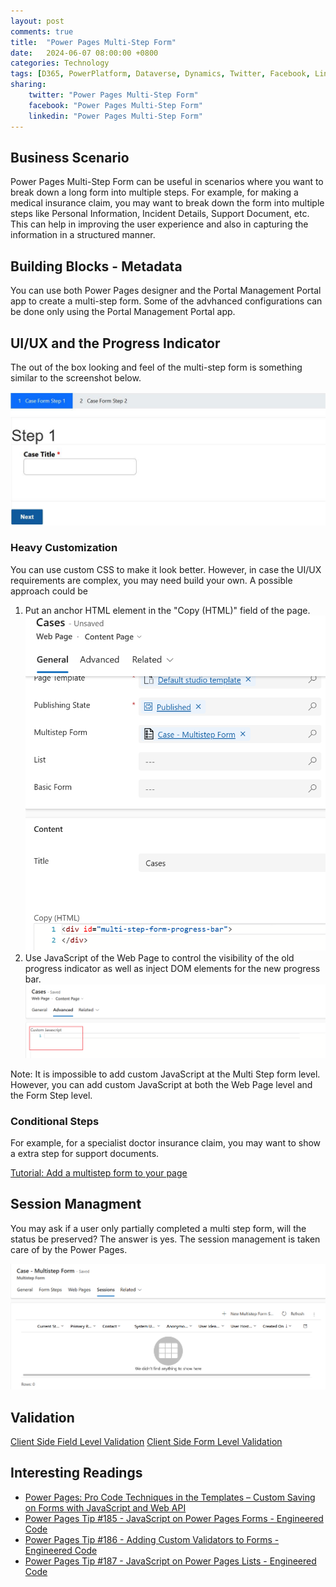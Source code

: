 ```yaml
---
layout: post
comments: true
title:  "Power Pages Multi-Step Form"
date:   2024-06-07 08:00:00 +0800
categories: Technology
tags: [D365, PowerPlatform, Dataverse, Dynamics, Twitter, Facebook, LinkedIn]
sharing:
    twitter: "Power Pages Multi-Step Form"
    facebook: "Power Pages Multi-Step Form"
    linkedin: "Power Pages Multi-Step Form"
---
```


## Business Scenario
Power Pages Multi-Step Form can be useful in scenarios where you want to break down a long form into multiple steps. For example, for making a medical insurance claim, you may want to break down the form into multiple steps like Personal Information, Incident Details, Support Document, etc. This can help in improving the user experience and also in capturing the information in a structured manner.


## Building Blocks - Metadata
You can use both Power Pages designer and the Portal Management Portal app to create a multi-step form. Some of the advhanced configurations can be done only using the Portal Management Portal app. 

## UI/UX and the Progress Indicator
The out of the box looking and feel of the multi-step form is something similar to the screenshot below. 

![image](../images/2024-06-07-power-pages-multi-step-form/progress-indicator.jpg)

### Heavy Customization
You can use custom CSS to make it look better. However, in case the UI/UX requirements are complex, you may need build your own. A possible approach could be

1. Put an anchor HTML element in the "Copy (HTML)" field of the page. ![image](../images/2024-06-07-power-pages-multi-step-form/multistep-form-web-page.png)
2. Use JavaScript of the Web Page to control the visibility of the old progress indicator as well as inject DOM elements for the new progress bar. ![image](../images/2024-06-07-power-pages-multi-step-form/multistep-form-web-page-javascript.png)

Note: It is impossible to add custom JavaScript at the Multi Step form level. However, you can add custom JavaScript at both the Web Page level and the Form Step level.

### Conditional Steps
For example, for a specialist doctor insurance claim, you may want to show a extra step for support documents.

[Tutorial: Add a multistep form to your page](https://learn.microsoft.com/en-us/power-pages/getting-started/tutorial-add-multi-step-form)

## Session Managment
You may ask if a user only partially completed a multi step form, will the status be preserved? The answer is yes. The session management is taken care of by the Power Pages.

![image](../images/2024-06-07-power-pages-multi-step-form/multistep-form-session-management.png)

## Validation
[Client Side Field Level Validation](https://learn.microsoft.com/en-us/power-pages/configure/add-custom-javascript#additional-client-side-field-validation)
[Client Side Form Level Validation](https://learn.microsoft.com/en-us/power-pages/configure/add-custom-javascript#general-validation)

## Interesting Readings
* [Power Pages: Pro Code Techniques in the Templates – Custom Saving on Forms with JavaScript and Web API](https://community.dynamics.com/blogs/post/?postid=24fc30a0-881e-43ec-893d-992185f6455e)
* [Power Pages Tip #185 - JavaScript on Power Pages Forms - Engineered Code](https://www.youtube.com/watch?v=3hUXz_e4jdc)
* [Power Pages Tip #186 - Adding Custom Validators to Forms - Engineered Code](https://www.youtube.com/watch?v=EHfJVFKgolg)
* [Power Pages Tip #187 - JavaScript on Power Pages Lists - Engineered Code](https://www.youtube.com/watch?v=AE6-BURiSgg)

